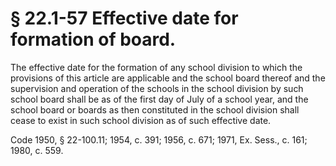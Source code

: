 # § 22.1-57 Effective date for formation of board.

<p>The effective date for the formation of any school division to which the provisions of this article are applicable and the school board thereof and the supervision and operation of the schools in the school division by such school board shall be as of the first day of July of a school year, and the school board or boards as then constituted in the school division shall cease to exist in such school division as of such effective date.</p><p>Code 1950, § 22-100.11; 1954, c. 391; 1956, c. 671; 1971, Ex. Sess., c. 161; 1980, c. 559.</p>